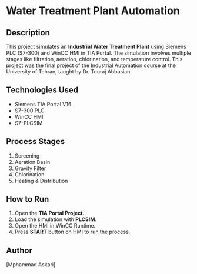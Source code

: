 # Water Treatment Plant Automation

## Description
This project simulates an **Industrial Water Treatment Plant** using Siemens PLC (S7-300) and WinCC HMI in TIA Portal. The simulation involves multiple stages like filtration, aeration, chlorination, and temperature control.
This project was the final project of the Industrial Automation course at the University of Tehran, taught by Dr. Touraj Abbasian.

## Technologies Used
- Siemens TIA Portal V16
- S7-300 PLC
- WinCC HMI
- S7-PLCSIM

## Process Stages
1. Screening
2. Aeration Basin
3. Gravity Filter
4. Chlorination
5. Heating & Distribution

## How to Run
1. Open the **TIA Portal Project**.
2. Load the simulation with **PLCSIM**.
3. Open the HMI in WinCC Runtime.
4. Press **START** button on HMI to run the process.


## Author
[Mphammad Askari]

